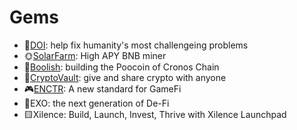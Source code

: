 
# Gems

- 🔴[DOI](doi.md): help fix humanity's most challengeing problems 
- 🌞[SolarFarm](solarfarm.md): High APY BNB miner
- 🐂[Boolish](boolish.md): building the Poocoin of Cronos Chain
- 🏦[CryptoVault](cryptovault.md): give and share crypto with anyone
- 🎮[ENCTR](enctr.md): A new standard for GameFi
- 🔷EXO: the next generation of De-Fi
- 🟨Xilence: Build, Launch, Invest, Thrive with Xilence Launchpad
